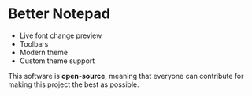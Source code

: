 # Better Notepad
- Live font change preview
- Toolbars
- Modern theme
- Custom theme support

This software is **open-source**, meaning that everyone can contribute for making this project the best as possible.